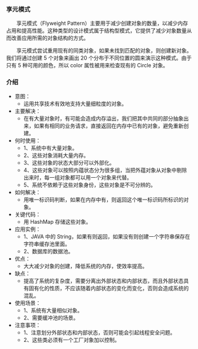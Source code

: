 ### 享元模式
&emsp;&emsp;享元模式（Flyweight Pattern）主要用于减少创建对象的数量，以减少内存占用和提高性能。这种类型的设计模式属于结构型模式，它提供了减少对象数量从而改善应用所需的对象结构的方式。

&emsp;&emsp;享元模式尝试重用现有的同类对象，如果未找到匹配的对象，则创建新对象。我们将通过创建 5 个对象来画出 20 个分布于不同位置的圆来演示这种模式。由于只有 5 种可用的颜色，所以 color 属性被用来检查现有的 Circle 对象。

### 介绍
- 意图：
    - 运用共享技术有效地支持大量细粒度的对象。
- 主要解决：
    - 在有大量对象时，有可能会造成内存溢出，我们把其中共同的部分抽象出来，如果有相同的业务请求，直接返回在内存中已有的对象，避免重新创建。
- 何时使用： 
    - 1、系统中有大量对象。 
    - 2、这些对象消耗大量内存。 
    - 3、这些对象的状态大部分可以外部化。 
    - 4、这些对象可以按照内蕴状态分为很多组，当把外蕴对象从对象中剔除出来时，每一组对象都可以用一个对象来代替。 
    - 5、系统不依赖于这些对象身份，这些对象是不可分辨的。
- 如何解决：
    - 用唯一标识码判断，如果在内存中有，则返回这个唯一标识码所标识的对象。
- 关键代码：
    - 用 HashMap 存储这些对象。
- 应用实例： 
    - 1、JAVA 中的 String，如果有则返回，如果没有则创建一个字符串保存在字符串缓存池里面。 
    - 2、数据库的数据池。
- 优点：
    - 大大减少对象的创建，降低系统的内存，使效率提高。
- 缺点：
    - 提高了系统的复杂度，需要分离出外部状态和内部状态，而且外部状态具有固有化的性质，不应该随着内部状态的变化而变化，否则会造成系统的混乱。
- 使用场景： 
    - 1、系统有大量相似对象。 
    - 2、需要缓冲池的场景。
- 注意事项： 
    - 1、注意划分外部状态和内部状态，否则可能会引起线程安全问题。 
    - 2、这些类必须有一个工厂对象加以控制。